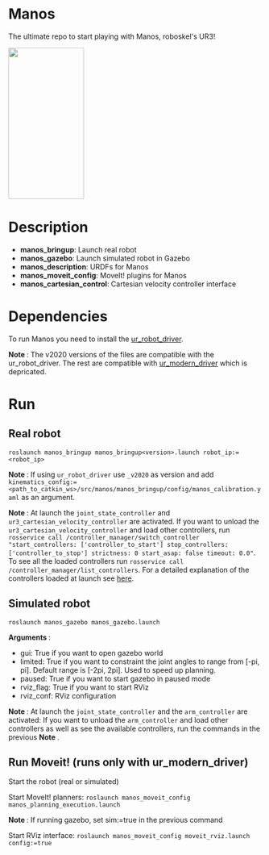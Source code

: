 # Manos
The ultimate repo to start playing with Manos, roboskel's UR3!

<img src="https://raw.githubusercontent.com/Roboskel-Manipulation/manos/master/manos.png" height="300" width="150">

# Description

* <b>manos_bringup</b>: Launch real robot
* <b>manos_gazebo</b>: Launch simulated robot in Gazebo
* <b>manos_description</b>: URDFs for Manos
* <b>manos_moveit_config</b>: MoveIt! plugins for Manos
* <b>manos_cartesian_control</b>: Cartesian velocity controller interface

# Dependencies
To run Manos you need to install the [ur_robot_driver](https://github.com/UniversalRobots/Universal_Robots_ROS_Driver).

<b> Note </b>: The  v2020 versions of the files are compatible with the ur_robot_driver. The rest are compatible with [ur_modern_driver](https://github.com/ros-industrial/ur_modern_driver) which is depricated.

# Run
## Real robot

`roslaunch manos_bringup manos_bringup<version>.launch robot_ip:=<robot_ip>` 

<b> Note </b>: If using `ur_robot_driver` use `_v2020` as version and add `kinematics_config:=<path_to_catkin_ws>/src/manos/manos_bringup/config/manos_calibration.yaml` as an argument.

<b> Note </b>: At launch the `joint_state_controller` and `ur3_cartesian_velocity_controller` are activated. If you want to unload the `ur3_cartesian_velocity_controller` and load other controllers, run `rosservice call /controller_manager/switch_controller "start_controllers: ['controller_to_start']
stop_controllers: ['controller_to_stop']
strictness: 0
start_asap: false
timeout: 0.0"`. To see all the loaded controllers run `rosservice call /controller_manager/list_controllers`. For a detailed explanation of the controllers loaded at launch see [here](https://github.com/UniversalRobots/Universal_Robots_ROS_Driver/blob/master/ur_controllers/README.md).

## Simulated robot

`roslaunch manos_gazebo manos_gazebo.launch`

<b> Arguments </b>:
  * gui: True if you want to open gazebo world
  * limited: True if you want to constraint the joint angles to range from [-pi, pi]. Default range is [-2pi, 2pi]. Used to speed up planning.
  * paused: True if you want to start gazebo in paused mode
  * rviz_flag: True if you want to start RViz
  * rviz_conf: RViz configuration

<b> Note </b>: At launch the `joint_state_controller` and the `arm_controller` are activated: If you want to unload the `arm_controller` and load other controllers as well as see the available controllers, run the commands in the previous <b> Note </b>.

## Run Moveit! (runs only with ur_modern_driver)

Start the robot (real or simulated)

Start MoveIt! planners:
`roslaunch manos_moveit_config manos_planning_execution.launch`

<b> Note </b>: If running gazebo, set sim:=true in the previous command

Start RViz interface:
`roslaunch manos_moveit_config moveit_rviz.launch config:=true`

